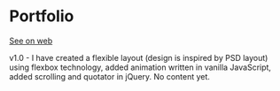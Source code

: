 # Portfolio

<a href="http://oksana-melnyk.vxm.pl/">See on web</a>

v1.0 - I have created a flexible layout (design is inspired by PSD layout) using flexbox technology, added animation written in vanilla JavaScript, added scrolling and quotator in jQuery. No content yet.
